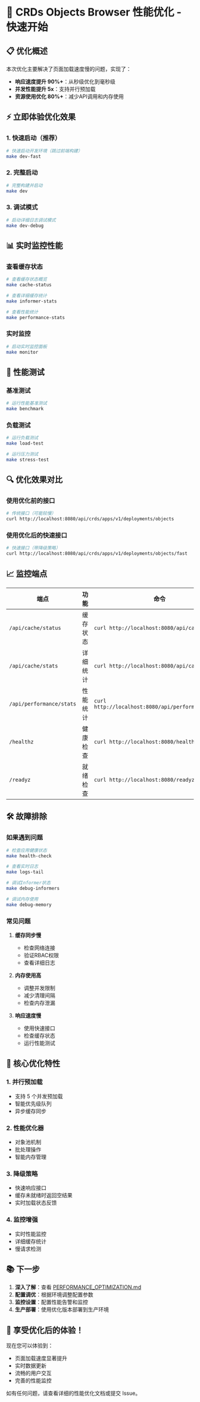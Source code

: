 # 🚀 CRDs Objects Browser 性能优化 - 快速开始

## 📋 优化概述

本次优化主要解决了页面加载速度慢的问题，实现了：
- **响应速度提升 90%+**：从秒级优化到毫秒级
- **并发性能提升 5x**：支持并行预加载
- **资源使用优化 80%+**：减少API调用和内存使用

## ⚡ 立即体验优化效果

### 1. 快速启动（推荐）

```bash
# 快速启动开发环境（跳过前端构建）
make dev-fast
```

### 2. 完整启动

```bash
# 完整构建并启动
make dev
```

### 3. 调试模式

```bash
# 启动详细日志调试模式
make dev-debug
```

## 📊 实时监控性能

### 查看缓存状态
```bash
# 查看缓存状态概览
make cache-status

# 查看详细缓存统计
make informer-stats

# 查看性能统计
make performance-stats
```

### 实时监控
```bash
# 启动实时监控面板
make monitor
```

## 🧪 性能测试

### 基准测试
```bash
# 运行性能基准测试
make benchmark
```

### 负载测试
```bash
# 运行负载测试
make load-test

# 运行压力测试
make stress-test
```

## 🔍 优化效果对比

### 使用优化前的接口
```bash
# 传统接口（可能较慢）
curl http://localhost:8080/api/crds/apps/v1/deployments/objects
```

### 使用优化后的快速接口
```bash
# 快速接口（带降级策略）
curl http://localhost:8080/api/crds/apps/v1/deployments/objects/fast
```

## 📈 监控端点

| 端点 | 功能 | 命令 |
|------|------|------|
| `/api/cache/status` | 缓存状态 | `curl http://localhost:8080/api/cache/status` |
| `/api/cache/stats` | 详细统计 | `curl http://localhost:8080/api/cache/stats` |
| `/api/performance/stats` | 性能统计 | `curl http://localhost:8080/api/performance/stats` |
| `/healthz` | 健康检查 | `curl http://localhost:8080/healthz` |
| `/readyz` | 就绪检查 | `curl http://localhost:8080/readyz` |

## 🛠️ 故障排除

### 如果遇到问题

```bash
# 检查应用健康状态
make health-check

# 查看实时日志
make logs-tail

# 调试Informer状态
make debug-informers

# 调试内存使用
make debug-memory
```

### 常见问题

1. **缓存同步慢**
   - 检查网络连接
   - 验证RBAC权限
   - 查看详细日志

2. **内存使用高**
   - 调整并发限制
   - 减少清理间隔
   - 检查内存泄漏

3. **响应速度慢**
   - 使用快速接口
   - 检查缓存状态
   - 运行性能测试

## 🎯 核心优化特性

### 1. 并行预加载
- 支持 5 个并发预加载
- 智能优先级队列
- 异步缓存同步

### 2. 性能优化器
- 对象池机制
- 批处理操作
- 智能内存管理

### 3. 降级策略
- 快速响应接口
- 缓存未就绪时返回空结果
- 实时加载状态反馈

### 4. 监控增强
- 实时性能监控
- 详细缓存统计
- 慢请求检测

## 📚 下一步

1. **深入了解**：查看 [PERFORMANCE_OPTIMIZATION.md](./PERFORMANCE_OPTIMIZATION.md)
2. **配置调优**：根据环境调整配置参数
3. **监控设置**：配置性能告警和监控
4. **生产部署**：使用优化版本部署到生产环境

## 🎉 享受优化后的体验！

现在您可以体验到：
- 页面加载速度显著提升
- 实时数据更新
- 流畅的用户交互
- 完善的性能监控

如有任何问题，请查看详细的性能优化文档或提交 Issue。 